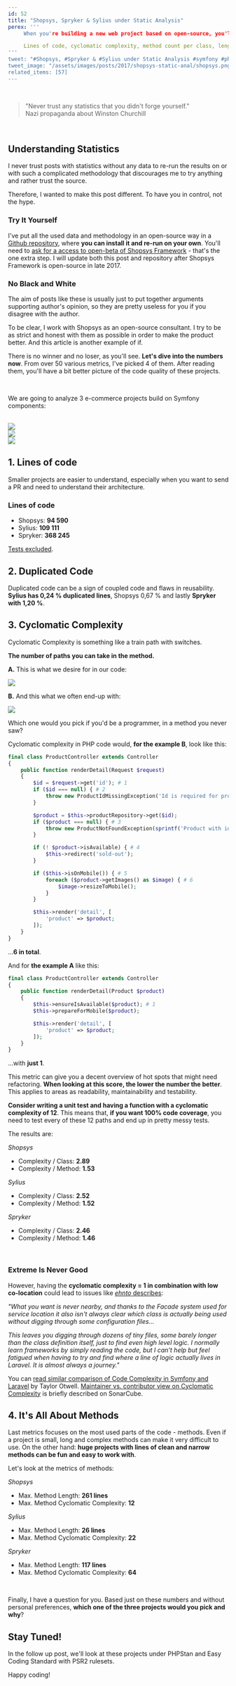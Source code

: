 ```yaml
---
id: 52
title: "Shopsys, Spryker & Sylius under Static Analysis"
perex: '''
     When you're building a new web project based on open-source, you'll pick a package you know, have good experience with or try a new one that might be even better.

     Lines of code, cyclomatic complexity, method count per class, length of method, number of interfaces relative to classes - these all can be just a superficial number or a <strong>quick measure how well is the project built</strong>.
'''
tweet: "#Shopsys, #Spryker & #Sylius under Static Analysis #symfony #php #ecommerce"
tweet_image: "/assets/images/posts/2017/shopsys-static-anal/shopsys.png"
related_items: [57]
---
```



<br>

<blockquote class="blockquote text-center">
 "Never trust any statistics that you didn't forge yourself."
 <footer class="blockquote-footer">Nazi propaganda about Winston Churchill</footer>
</blockquote>

<br>


## Understanding Statistics


I never trust posts with statistics without any data to re-run the results on or with such a complicated methodology that discourages me to try anything and rather trust the source.

Therefore, I wanted to make this post different. To have you in control, not the hype.

### Try It Yourself

I've put all the used data and methodology in an open-source way in a [Github repository](https://github.com/TomasVotruba/shopsys-spryker-and-sylius-analysis), where **you can install it and re-run on your own**. You'll need to [ask for a access to open-beta of Shopsys Framework](https://www.shopsys-framework.com/#contact) - that's the one extra step. I will update both this post and repository after Shopsys Framework is open-source in late 2017.


### No Black and White

The aim of posts like these is usually just to put together arguments supporting author's opinion, so they are pretty useless for you if you disagree with the author.

To be clear, I work with Shopsys as an open-source consultant. I try to be as strict and honest with them as possible in order to make the product better. And this article is another example of if.

There is no winner and no loser, as you'll see. **Let's dive into the numbers now**.
From over 50 various metrics, I've picked 4 of them. After reading them, you'll have a bit better picture of the code quality of these projects.

<br>

We are going to analyze 3 e-commerce projects build on Symfony components:

<br>

<div class="col-6 mb-3">
    <a href="https://www.shopsys-framework.com/">
        <img src="/assets/images/posts/2017/shopsys-static-anal/shopsys.png">
    </a>
</div>

<div class="col-5">
    <a href="http://sylius.org/">
        <img src="/assets/images/posts/2017/shopsys-static-anal/sylius.png">
    </a>
</div>

<div class="col-5">
    <a href="https://spryker.com/">
        <img src="/assets/images/posts/2017/shopsys-static-anal/spryker.png">
    </a>
</div>


## 1. Lines of code

Smaller projects are easier to understand, especially when you want to send a PR and need to understand their architecture.


### Lines of code

- Shopsys: **94 590**
- Sylius: **109 111**
- Spryker: **368 245**

[Tests excluded](https://github.com/TomasVotruba/shopsys-spryker-and-sylius-analysis/blob/89ff354b5298ba831c9124039f217dd0c5687e3d/src/Finder/PhpFilesFinder.php#L27-L31).


## 2. Duplicated Code

Duplicated code can be a sign of coupled code and flaws in reusability.
**Sylius has 0,24 % duplicated lines**, Shopsys 0,67 % and lastly **Spryker with 1,20 %**.


## 3. Cyclomatic Complexity

Cyclomatic Complexity is something like a train path with switches.

**The number of paths you can take in the method.**

**A.** This is what we desire for in our code:

<div>
    <img src="/assets/images/posts/2017/shopsys-static-anal/split-2.png" class="img-thumbnail">
</div>


**B.** And this what we often end-up with:

<div>
    <img src="/assets/images/posts/2017/shopsys-static-anal/split-m.png" class="img-thumbnail">
</div>


Which one would you pick if you'd be a programmer, in a method you never saw?



Cyclomatic complexity in PHP code would, **for the example B**, look like this:

```php
final class ProductController extends Controller
{
	public function renderDetail(Request $request)
	{
		$id = $request->get('id'); # 1
		if ($id === null) { # 2
			throw new ProductIdMissingException('Id is required for product detail'.);
		}

		$product = $this->productRepository->get($id);
		if ($product === null) { # 3
			throw new ProductNotFoundException(sprintf('Product with id %d was not found.', $id);
		}

		if (! $product->isAvailable) { # 4
			$this->redirect('sold-out');
		}

		if ($this->isOnMobile()) { # 5
			foreach ($product->getImages() as $image) { # 6
				$image->resizeToMobile();
			}
		}

		$this->render('detail', [
			'product' => $product;
		]);
	}
}
```

...**6 in total**.

And for **the example A** like this:

```php
final class ProductController extends Controller
{
	public function renderDetail(Product $product)
	{
		$this->ensureIsAvailable($product); # 1
		$this->prepareForMobile($product);

		$this->render('detail', [
			'product' => $product;
		]);
	}
}
```


...with **just 1**.

This metric can give you a decent overview of hot spots that might need refactoring.
**When looking at this score, the lower the number the better**. This applies to areas as readability, maintainability and testability.

**Consider writing a unit test and having a function with a cyclomatic complexity of 12**. This means that, **if you want 100% code coverage**, you need to test every of these 12 paths and end up in pretty messy tests.

The results are:


*Shopsys*

- Complexity / Class: **2.89**
- Complexity / Method: **1.53**

*Sylius*

- Complexity / Class: **2.52**
- Complexity / Method: **1.52**

*Spryker*

- Complexity / Class: **2.46**
- Complexity / Method: **1.46**

<br>

### Extreme Is Never Good

However, having the **cyclomatic complexity = 1 in combination with low co-location** could lead to issues like [*ehnto* describes](https://news.ycombinator.com/item?id=13364649):

*"What you want is never nearby, and thanks to the Facade system used for service location it also isn't always clear which class is actually being used without digging through some configuration files...*

*This leaves you digging through dozens of tiny files, some barely longer than the class definition itself, just to find even high level logic. I normally learn frameworks by simply reading the code, but I can't help but feel fatigued when having to try and find where a line of logic actually lives in Laravel. It is almost always a journey."*

You can [read similar comparison of Code Complexity in Symfony and Laravel](https://medium.com/@taylorotwell/measuring-code-complexity-64356da605f9) by Taylor Otwell. [Maintainer vs. contributor view on Cyclomatic Complexity](https://blog.sonarsource.com/discussing-cyclomatic-complexity/) is briefly described on SonarCube.


## 4. It's All About Methods

Last metrics focuses on the most used parts of the code - methods. Even if a project is small, long and complex methods can make it very difficult to use. On the other hand: **huge projects with lines of clean and narrow methods can be fun and easy to work with**.

Let's look at the metrics of methods:


*Shopsys*

- Max. Method Length: **261 lines**
- Max. Method Cyclomatic Complexity: **12**

*Sylius*

- Max. Method Length: **26 lines**
- Max. Method Cyclomatic Complexity: **22**

*Spryker*

- Max. Method Length: **117 lines**
- Max. Method Cyclomatic Complexity: **64**


<br>


Finally, I have a question for you. Based just on these numbers and without personal preferences, **which one of the three projects would you pick and why**?


## Stay Tuned!

In the follow up post, we'll look at these projects under PHPStan and Easy Coding Standard with PSR2 rulesets.

Happy coding!
